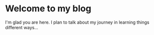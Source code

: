 # Welcome to my blog

I'm glad you are here. I plan to talk about my journey in learning things different ways...
